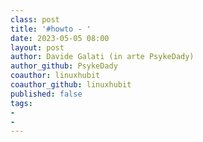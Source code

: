 ```yaml
---
class: post
title: '#howto - '
date: 2023-05-05 08:00
layout: post
author: Davide Galati (in arte PsykeDady)
author_github: PsykeDady
coauthor: linuxhubit
coauthor_github: linuxhubit
published: false
tags:
- 
- 
---
```


